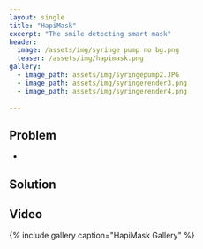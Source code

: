```yaml
---
layout: single
title: "HapiMask"
excerpt: "The smile-detecting smart mask"
header:
  image: /assets/img/syringe pump no bg.png
  teaser: /assets/img/hapimask.png
gallery:
  - image_path: assets/img/syringepump2.JPG
  - image_path: assets/img/syringerender3.png
  - image_path: assets/img/syringerender4.png
   
---
```

## Problem

* 

## Solution 



## Video



{% include gallery caption="HapiMask Gallery" %}
